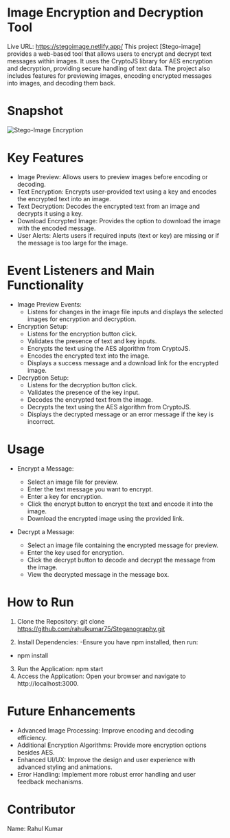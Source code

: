 # Image Encryption and Decryption Tool 
Live URL: https://stegoimage.netlify.app/
This project [Stego-image] provides a web-based tool that allows users to encrypt and decrypt text messages within images. It uses the CryptoJS library for AES encryption and decryption, providing secure handling of text data. The project also includes features for previewing images, encoding encrypted messages into images, and decoding them back.

# Snapshot
![Stego-Image Encryption](https://github.com/rahulkumar75/Steganography/assets/95310768/839d5837-72a1-4cee-ae08-32154536b8fd)

# Key Features
* Image Preview: Allows users to preview images before encoding or decoding.
* Text Encryption: Encrypts user-provided text using a key and encodes the encrypted text into an image.
* Text Decryption: Decodes the encrypted text from an image and decrypts it using a key.
* Download Encrypted Image: Provides the option to download the image with the encoded message.
* User Alerts: Alerts users if required inputs (text or key) are missing or if the message is too large for the image.

# Event Listeners and Main Functionality
* Image Preview Events:
  - Listens for changes in the image file inputs and displays the selected images for encryption and decryption.
* Encryption Setup:
  - Listens for the encryption button click.
  - Validates the presence of text and key inputs.
  - Encrypts the text using the AES algorithm from CryptoJS.
  - Encodes the encrypted text into the image.
  - Displays a success message and a download link for the encrypted image.
* Decryption Setup:
  - Listens for the decryption button click.
  - Validates the presence of the key input.
  - Decodes the encrypted text from the image.
  - Decrypts the text using the AES algorithm from CryptoJS.
  - Displays the decrypted message or an error message if the key is incorrect.
    
# Usage
* Encrypt a Message:
  - Select an image file for preview.
  - Enter the text message you want to encrypt.
  - Enter a key for encryption.
  - Click the encrypt button to encrypt the text and encode it into the image.
  - Download the encrypted image using the provided link.
    
* Decrypt a Message:

  - Select an image file containing the encrypted message for preview.
  - Enter the key used for encryption.
  - Click the decrypt button to decode and decrypt the message from the image.
  - View the decrypted message in the message box.

# How to Run
1. Clone the Repository:
git clone https://github.com/rahulkumar75/Steganography.git

2. Install Dependencies:
  -Ensure you have npm installed, then run:
  - npm install
    
3. Run the Application:
npm start
4. Access the Application:
Open your browser and navigate to http://localhost:3000.

# Future Enhancements
* Advanced Image Processing: Improve encoding and decoding efficiency.
* Additional Encryption Algorithms: Provide more encryption options besides AES.
* Enhanced UI/UX: Improve the design and user experience with advanced styling and animations.
* Error Handling: Implement more robust error handling and user feedback mechanisms.

# Contributor
Name: Rahul Kumar


